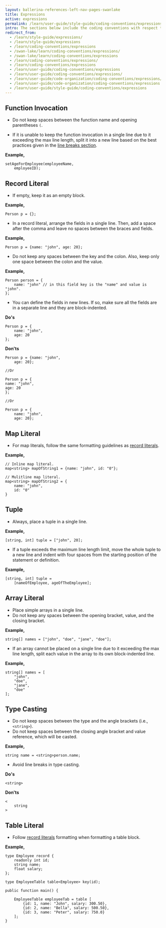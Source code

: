 ```yaml
---
layout: ballerina-references-left-nav-pages-swanlake
title: Expressions
active: expressions
permalink: /learn/user-guide/style-guide/coding-conventions/expressions/
intro: The sections below include the coding conventions with respect to expressions.
redirect_from:
  - /learn/style-guide/expressions/
  - /learn/style-guide/expressions
  - /learn/coding-conventions/expressions
  - /swan-lake/learn/coding-conventions/expressions/
  - /swan-lake/learn/coding-conventions/expressions
  - /learn/coding-conventions/expressions/
  - /learn/coding-conventions/expressions
  - /learn/user-guide/coding-conventions/expressions
  - /learn/user-guide/coding-conventions/expressions/
  - /learn/user-guide/code-organization/coding-conventions/expressions/
  - /learn/user-guide/code-organization/coding-conventions/expressions
  - /learn/user-guide/style-guide/coding-conventions/expressions
---
```


## Function Invocation

* Do not keep spaces between the function name and opening parentheses `(`.
  
* If it is unable to keep the function invocation in a single line due to it exceeding the max line length, split it into a new line based on the best practices given in the [line breaks section](/learn/coding-conventions/#line-breaks).
    
**Example,**

```ballerina
setAgeForEmployee(employeeName,
    employeeID);
```

## Record Literal

* If empty, keep it as an empty block.
      
**Example,**

```ballerina
Person p = {};
```

* In a record literal, arrange the fields in a single line.
  Then, add a space after the comma and leave no spaces between the braces and fields.
      
**Example,**

```ballerina  
Person p = {name: "john", age: 20};
``` 

* Do not keep any spaces between the key and the colon. Also, keep only one space between the colon and the value.
  
**Example,**

```ballerina
Person person = {
    name: "john" // in this field key is the "name" and value is "john".
};
```

* You can define the fields in new lines. If so, make sure all the fields are in a separate line and they are block-indented.

**Do's**

```ballerina
Person p = {
    name: "john",
    age: 20
};
``` 

**Don'ts**

```ballerina
Person p = {name: "john",
    age: 20};
  
//Or
  
Person p = {
name: "john",
age: 20
};
  
//Or
  
Person p = {
    name: "john",
    age: 20};
```

## Map Literal

* For map literals, follow the same formatting guidelines as [record literals](#record-literal).
  
**Example,**

```ballerina
// Inline map literal.
map<string> mapOfString1 = {name: "john", id: "0"};
  
// Mulitline map literal.
map<string> mapOfString2 = {
    name: "john",
    id: "0"
}
```

## Tuple

* Always, place a tuple in a single line.

**Example,**

```ballerina
[string, int] tuple = ["john", 20];
```

* If a tuple exceeds the maximum line length limit, move the whole tuple to a new line and indent with four spaces from the starting position of the statement or definition.
  
**Example,**

```ballerina
[string, int] tuple = 
    [nameOfEmployee, ageOfTheEmployee];
```

## Array Literal

* Place simple arrays in a single line.
* Do not keep any spaces between the opening bracket, value, and the closing bracket.
  
**Example,**

```ballerina
string[] names = ["john", "doe", "jane", "doe"];
```

* If an array cannot be placed on a single line due to it exceeding the max line length, split each value in the array to its own block-indented line.
    
**Example,**

```ballerina
string[] names = [
    "john",
    "doe",
    "jane",
    "doe"
];
```

## Type Casting

* Do not keep spaces between the type and the angle brackets (i.e., `<string>`).
* Do not keep spaces between the closing angle bracket and value reference, which will be casted.

**Example,**

```ballerina
string name = <string>person.name;
```

* Avoid line breaks in type casting.
  
**Do's**

```ballerina
<string>
```
  
**Don'ts**

```ballerina
<
    string
>
```

## Table Literal

* Follow [record literals](#record-literal) formatting when formatting a table block.
  
**Example,**
  
```ballerina
type Employee record {
    readonly int id;
    string name;
    float salary;
};

type EmployeeTable table<Employee> key(id);

public function main() {

    EmployeeTable employeeTab = table [
        {id: 1, name: "John", salary: 300.50},
        {id: 2, name: "Bella", salary: 500.50},
        {id: 3, name: "Peter", salary: 750.0}
    ];
}
```
  
<div class="cGitButtonContainer"><p data-button="iGitStarText">"Star"</p><p data-button="iGitWatchText">"Watch"</p></div>


<style> #tree-expand-all , #tree-collapse-all, .cTocElements {display:none;} .cGitButtonContainer {padding-left: 40px;display: none;} </style>
